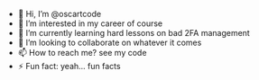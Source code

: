 - 👋 Hi, I’m @oscartcode
- 👀 I’m interested in my career of course
- 🌱 I’m currently learning hard lessons on bad 2FA management
- 💞️ I’m looking to collaborate on whatever it comes
- 📫 How to reach me? see my code
- ⚡ Fun fact: yeah... fun facts

<!---
this intro needs more work, thank you for understanding.
--->
